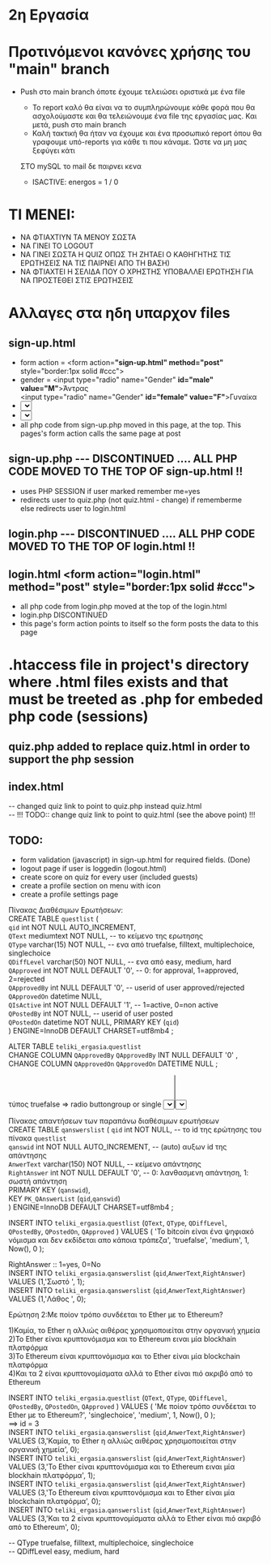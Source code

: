 # 2η Εργασία

# **Προτινόμενοι κανόνες χρήσης του "main" branch**

- Push στο main branch όποτε έχουμε τελειώσει οριστικά με ένα file

  - Το report καλό θα είναι να το συμπληρώνουμε κάθε φορά που θα ασχολούμαστε και θα τελειώνουμε ένα file της εργασίας μας. Και μετά, push στο main branch
  - Καλή τακτική θα ήταν να έχουμε και ένα προσωπικό report όπου θα γραφουμε υπό-reports για κάθε τι που κάναμε. Ώστε να μη μας ξεφύγει κάτι

  ΣΤΟ mySQL το mail δε παιρνει κενα

  - ISACTIVE: energos = 1 / 0

# ΤΙ ΜΕΝΕΙ:
 - ΝΑ ΦΤΙΑΧΤΙΥΝ ΤΑ ΜΕΝΟΥ ΣΩΣΤΑ
 - ΝΑ ΓΙΝΕΙ ΤΟ LOGOUT
 - ΝΑ ΓΙΝΕΙ ΣΩΣΤΑ Η QUIZ ΟΠΩΣ ΤΗ ΖΗΤΑΕΙ Ο ΚΑΘΗΓΗΤΗΣ  ΤΙΣ ΕΡΩΤΗΣΕΙΣ ΝΑ ΤΙΣ ΠΑΙΡΝΕΙ ΑΠΟ ΤΗ ΒΑΣΗ)
 - ΝΑ ΦΤΙΑΧΤΕΙ Η ΣΕΛΙΔΑ ΠΟΥ Ο ΧΡΗΣΤΗΣ ΥΠΟΒΑΛΛΕΙ ΕΡΩΤΗΣΗ ΓΙΑ ΝΑ ΠΡΟΣΤΕΘΕΙ ΣΤΙΣ ΕΡΩΤΗΣΕΙΣ
# **Αλλαγες στα ηδη υπαρχον files**

## sign-up.html

- form action = <form action=**"sign-up.html" method="post"** style="border:1px solid #ccc">
- gender = <input type="radio" name="Gender" **id="male" value="M"**>Άντρας  
   <input type="radio" name="Gender" **id="female" value="F"**>Γυναίκα
- <select name="Day" id="day"> <option value=**"01"**>1</option>
- <select name="month" id="month"> = <option value=**"01"**>Ιανουάριος</option>
- all php code from sign-up.php moved in this page, at the top. This pages's form action calls the same page at post

## sign-up.php --- DISCONTINUED .... ALL PHP CODE MOVED TO THE TOP OF sign-up.html !!

- uses PHP SESSION if user marked remember me=yes
- redirects user to quiz.php (not quiz.html - change) if rememberme  
  else redirects user to login.html

## login.php --- DISCONTINUED .... ALL PHP CODE MOVED TO THE TOP OF login.html !!

## login.html <form action=**"login.html" method="post"** style="border:1px solid #ccc">

- all php code from login.php moved at the top of the login.html
- login.php DISCONTINUED
- this page's form action points to itself so the form posts the data to this page

# .htaccess file in project's directory where .html files exists and that must be treeted as .php for embeded php code (sessions)

## quiz.php added to replace quiz.html in order to support the php session

## index.html

-- changed quiz link to point to quiz.php instead quiz.html  
 -- !!! TODO:: change quiz link to point to quiz.html (see the above point) !!!

## TODO:

- form validation (javascript) in sign-up.html for required fields. (Done)
- logout page if user is loggedin (logout.html)
- create score on quiz for every user (included guests)
- create a profile section on menu with icon
- create a profile settings page
    
    
Πίνακας Διαθέσιμων Ερωτήσεων:  
CREATE TABLE `questlist` (  
  `qid` int NOT NULL AUTO_INCREMENT,  
  `QText` mediumtext NOT NULL,			-- το κείμενο της ερωτησης  
  `QType` varchar(15) NOT NULL,			-- ενα από truefalse, filltext, multiplechoice, singlechoice  
  `QDiffLevel` varchar(50) NOT NULL,	-- ενα από easy, medium, hard  
  `QApproved` int NOT NULL DEFAULT '0',	-- 0: for approval, 1=approved, 2=rejected  
  `QApprovedBy` int NULL DEFAULT '0',	-- userid of user approved/rejected  
  `QApprovedOn` datetime NULL,  
  `QIsActive` int NOT NULL DEFAULT '1',	  -- 1=active, 0=non active  
  `QPostedBy` int NOT NULL,				        -- userid of user posted  
  `QPostedOn` datetime NOT NULL, 
  PRIMARY KEY (`qid`)  
) ENGINE=InnoDB DEFAULT CHARSET=utf8mb4 ;  
  
ALTER TABLE `teliki_ergasia`.`questlist`   
CHANGE COLUMN `QApprovedBy` `QApprovedBy` INT NULL DEFAULT '0' ,  
CHANGE COLUMN `QApprovedOn` `QApprovedOn` DATETIME NULL ;  
  
τύπος truefalse	=> radio buttongroup or single <select>  
τύπος filltext	=> input type="text"  
τύπος multiplechoice => <select  multiple> or fieldset of checkboxes  
τύπος singlechoice => radio buttongroup or single <select>  
  
Πίνακας απαντήσεων των παραπάνω διαθέσιμων ερωτήσεων  
CREATE TABLE `qanswerslist` (
  `qid` int NOT NULL,						-- το id της ερώτησης του πίνακα `questlist`  
  `qanswid` int NOT NULL AUTO_INCREMENT,	-- (auto) αυξων id της απάντησης  
  `AnwerText` varchar(150) NOT NULL,		-- κείμενο απάντησης  
  `RightAnswer` int NOT NULL DEFAULT '0',  -- 0: λανθασμενη απάντηση, 1: σωστή απάντηση  
  PRIMARY KEY (`qanswid`),  
  KEY `PK_QAnswerList` (`qid`,`qanswid`)   
) ENGINE=InnoDB DEFAULT CHARSET=utf8mb4 ;  
  
  
  
INSERT INTO `teliki_ergasia`.`questlist`
(`QText`,
`QType`,
`QDiffLevel`,
`QPostedBy`,
`QPostedOn`,
`QApproved`
)
VALUES
(
'Το bitcoin είναι ένα ψηφιακό νόμισμα και δεν εκδίδεται απο κάποια τράπεζα',
'truefalse',
'medium',
1,
Now(),
0
);  
  
RightAnswer :: 1=yes, 0=No  
INSERT INTO `teliki_ergasia`.`qanswerslist`
(`qid`,`AnwerText`,`RightAnswer`) VALUES (1,'Σωστό ', 1);  
INSERT INTO `teliki_ergasia`.`qanswerslist`
(`qid`,`AnwerText`,`RightAnswer`) VALUES (1,'Λάθος ', 0);  
  
Ερώτηση 2:Με ποίον τρόπο συνδέεται το Ether με το Ethereum?  
  
1)Καμία, το Ether η αλλιώς αιθέρας χρησιμοποιείται στην οργανική χημεία  
2)Το Ether είναι κρυπτονόμισμα και το Ethereum ειναι μία blockhain πλατφόρμα  
3)Το Ethereum είναι κρυπτονόμισμα και το Ether είναι μία blockchain πλατφόρμα  
4)Και τα 2 είναι κρυπτονομίσματα αλλά το Ether είναι πιό ακριβό από το Ethereum  
  
INSERT INTO `teliki_ergasia`.`questlist`
(`QText`,
`QType`,
`QDiffLevel`,
`QPostedBy`,
`QPostedOn`,
`QApproved`
)
VALUES
(
'Με ποίον τρόπο συνδέεται το Ether με το Ethereum?',
'singlechoice',
'medium',
1,
Now(),
0
);  
==> id = 3  
INSERT INTO `teliki_ergasia`.`qanswerslist`
(`qid`,`AnwerText`,`RightAnswer`) VALUES (3,'Καμία, το Ether η αλλιώς αιθέρας χρησιμοποιείται στην οργανική χημεία', 0);  
INSERT INTO `teliki_ergasia`.`qanswerslist`
(`qid`,`AnwerText`,`RightAnswer`) VALUES (3,'Το Ether είναι κρυπτονόμισμα και το Ethereum ειναι μία blockhain πλατφόρμα', 1);  
INSERT INTO `teliki_ergasia`.`qanswerslist`
(`qid`,`AnwerText`,`RightAnswer`) VALUES (3,'Το Ethereum είναι κρυπτονόμισμα και το Ether είναι μία blockchain πλατφόρμα', 0);  
INSERT INTO `teliki_ergasia`.`qanswerslist`
(`qid`,`AnwerText`,`RightAnswer`) VALUES (3,'Και τα 2 είναι κρυπτονομίσματα αλλά το Ether είναι πιό ακριβό από το Ethereum', 0);  
  
-- QType	truefalse, filltext, multiplechoice, singlechoice  
-- QDiffLevel	easy, medium, hard  

